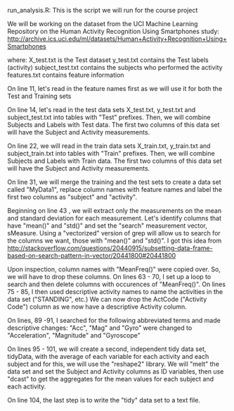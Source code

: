 run_analysis.R: This is the script we will run for the course project

We will be working on the dataset from the UCI Machine Learning Repository on the Human Activity Recognition Using Smartphones study: http://archive.ics.uci.edu/ml/datasets/Human+Activity+Recognition+Using+Smartphones 

  where:
 		X_test.txt is the Test dataset
 		y_test.txt contains the Test labels (activity)
 		subject_test.txt contains the subjects who performed the activity
 		features.txt contains feature information

On line 11, let's read in the feature names first as we will use it for both the Test and Training sets

On line 14, let's read in the test data sets X_test.txt, y_test.txt and subject_test.txt into tables with "Test" prefixes.
Then, we will combine Subjects and Labels with Test data. The first two columns of this data set will have the Subject and Activity measurements.

On line 22, we will read in the train data sets X_train.txt, y_train.txt and subject_train.txt into tables with "Train" prefixes. Then, we will combine Subjects and Labels with Train data. The first two columns of this data set will have the Subject and Activity measurements.

On line 31, we will merge the training and the test sets to create a data set called "MyData1", replace column names with feature names and label the first two columns as "subject" and "activity".

Beginning on line 43 , we will extract only the measurements on the mean and standard deviation for each measurement. Let's identify columns that have "mean()" and "std()" and set the "search" measurement vector, sMeasure. Using a "vectorized" version of grep will allow us to search for the columns we want, those with "mean()" and "std()". I got this idea from http://stackoverflow.com/questions/20440915/subsetting-data-frame-based-on-search-pattern-in-vector/20441800#20441800

Upon inspection, column names with "MeanFreq()" were copied over. So, we will have to drop these columns. 
On lines 63 - 70, I set up a loop to search and then delete columns with occurences of "MeanFreq()". 
On lines 75 - 85, I then used descriptive activity names to name the activities in the data set ("STANDING", etc.) We can now drop the ActCode ("Activity Code") column as we now have a descriptive Activity column.

On lines, 89 -91, I searched for the following abbreviated terms and made descriptive changes:
"Acc", "Mag" and "Gyro" were changed to "Acceleration", "Magnitude" and "Gyroscope"

On lines 95 - 101, we will create a second, independent tidy data set, tidyData, with the average of each variable for each activity and each subject and for this, we will use the "reshape2" library. We will "melt" the data set and set the Subject and Activity  columns as ID variables, then use "dcast" to get the aggregates for the mean values for each subject and each activity.

On line 104, the last step is to write the "tidy" data set to a text file.








